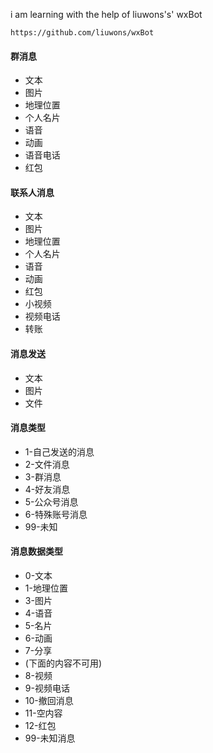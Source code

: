 i am learning with the help of liuwons's' wxBot
```angular2html
https://github.com/liuwons/wxBot
```

#### 群消息
- 文本
- 图片
- 地理位置
- 个人名片
- 语音
- 动画
- 语音电话
- 红包

#### 联系人消息
- 文本
- 图片
- 地理位置
- 个人名片
- 语音
- 动画
- 红包
- 小视频
- 视频电话
- 转账

#### 消息发送
- 文本
- 图片
- 文件

#### 消息类型
- 1-自己发送的消息
- 2-文件消息
- 3-群消息
- 4-好友消息
- 5-公众号消息
- 6-特殊账号消息
- 99-未知

#### 消息数据类型
- 0-文本
- 1-地理位置
- 3-图片
- 4-语音
- 5-名片
- 6-动画
- 7-分享
- (下面的内容不可用)
- 8-视频
- 9-视频电话
- 10-撤回消息
- 11-空内容
- 12-红包
- 99-未知消息




